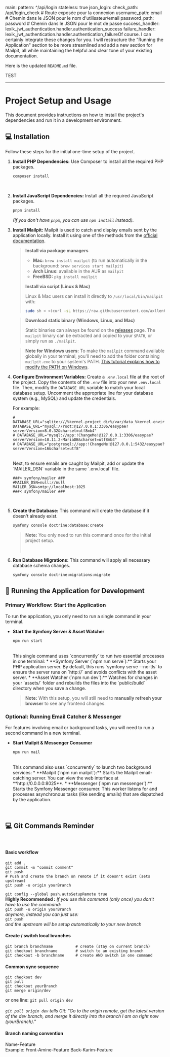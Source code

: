 main:
pattern: ^/api/login
stateless: true
json_login:
check_path: /api/login_check # Route exposée pour la connexion
username_path: email # Chemin dans le JSON pour le nom d'utilisateur/email
password_path: password # Chemin dans le JSON pour le mot de passe
success_handler: lexik_jwt_authentication.handler.authentication_success
failure_handler: lexik_jwt_authentication.handler.authentication_failureOf course. I can certainly integrate these changes for you. I will restructure the "Running the Application" section to be more streamlined and add a new section for Mailpit, all while maintaining the helpful and clear tone of your existing documentation.

Here is the updated `README.md` file.

TEST

---

# Project Setup and Usage

This document provides instructions on how to install the project's dependencies and run it in a development environment.

## 💻 Installation

Follow these steps for the initial one-time setup of the project.

1.  **Install PHP Dependencies:**
    Use Composer to install all the required PHP packages.
    ```bash
    composer install
    ```
    <br>
2.  **Install JavaScript Dependencies:**
    Install all the required JavaScript packages.
    ```bash
    pnpm install
    ```
    _(If you don't have `pnpm`, you can use `npm install` instead)._
    <br>
3.  **Install Mailpit:**
    Mailpit is used to catch and display emails sent by the application locally. Install it using one of the methods from the [official documentation](https://mailpit.axllent.org/docs/install/).

    > **Install via package managers**
    >
    > -   **Mac:** `brew install mailpit` (to run automatically in the background: `brew services start mailpit`)
    > -   **Arch Linux:** available in the AUR as `mailpit`
    > -   **FreeBSD:** `pkg install mailpit`
    >
    > **Install via script (Linux & Mac)**
    >
    > Linux & Mac users can install it directly to `/usr/local/bin/mailpit` with:
    >
    > ```bash
    > sudo sh < <(curl -sL https://raw.githubusercontent.com/axllent/mailpit/develop/install.sh)
    > ```

    > **Download static binary (Windows, Linux, and Mac)**
    >
    > Static binaries can always be found on the [releases](https://github.com/axllent/mailpit/releases/latest) page. The `mailpit` binary can be extracted and copied to your `$PATH`, or simply run as `./mailpit`.

    > **Note for Windows users:** To make the `mailpit` command available globally in your terminal, you'll need to add the folder containing `mailpit.exe` to your system's PATH. [This tutorial explains how to modify the PATH on Windows](https://lecrabeinfo.net/tutoriels/modifier-le-path-de-windows-ajouter-un-dossier-au-path/).
    > <br>

4.  **Configure Environment Variables:**
    Create a `.env.local` file at the root of the project. Copy the contents of the `.env` file into your new `.env.local` file. Then, modify the `DATABASE_URL` variable to match your local database setup. Uncomment the appropriate line for your database system (e.g., MySQL) and update the credentials.

    For example:

    ```
    # DATABASE_URL="sqlite:///%kernel.project_dir%/var/data_%kernel.environment%.db"
    DATABASE_URL="mysql://root:@127.0.0.1:3306/easypae?serverVersion=8.0.32&charset=utf8mb4"
    # DATABASE_URL="mysql://app:!ChangeMe!@127.0.0.1:3306/easypae?serverVersion=10.11.2-MariaDB&charset=utf8mb4"
    # DATABASE_URL="postgresql://app:!ChangeMe!@127.0.0.1:5432/easypae?serverVersion=16&charset=utf8"
    ```

    <br>
    Next, to ensure emails are caught by Mailpit, add or update the `MAILER_DSN` variable in the same `.env.local` file.

    ```
    ###> symfony/mailer ###
    #MAILER_DSN=null://null
    MAILER_DSN=smtp://localhost:1025
    ###< symfony/mailer ###
    ```

    <br>

5.  **Create the Database:**
    This command will create the database if it doesn't already exist.
    ```bash
    symfony console doctrine:database:create
    ```
    > **Note:** You only need to run this command once for the initial project setup.
    >
    > <br>
6.  **Run Database Migrations:**
    This command will apply all necessary database schema changes.
    ```bash
    symfony console doctrine:migrations:migrate
    ```

## 🚀 Running the Application for Development

### Primary Workflow: Start the Application

To run the application, you only need to run a single command in your terminal.

-   **Start the Symfony Server & Asset Watcher**

    ```bash
    npm run start
    ```

    <br>
    This single command uses `concurrently` to run two essential processes in one terminal:
    *   **Symfony Server (`npm run serve`):** Starts your PHP application server. By default, this runs `symfony serve --no-tls` to ensure the server runs on `http://` and avoids conflicts with the asset server.
    *   **Asset Watcher (`npm run dev`):** Watches for changes in your `assets/` folder and rebuilds the files into the `public/build` directory when you save a change.

    > **Note:** With this setup, you will still need to **manually refresh your browser** to see any frontend changes.

### Optional: Running Email Catcher & Messenger

For features involving email or background tasks, you will need to run a second command in a new terminal.

-   **Start Mailpit & Messenger Consumer**
    ```bash
    npm run mail
    ```
    <br>
    This command also uses `concurrently` to launch two background services:
    *   **Mailpit (`npm run mailpit`):** Starts the Mailpit email-catching server. You can view the web interface at **http://0.0.0.0:8025**.
    *   **Messenger (`npm run messenger`):** Starts the Symfony Messenger consumer. This worker listens for and processes asynchronous tasks (like sending emails) that are dispatched by the application.

<br>

## 💻 Git Commands Reminder

<br>

#### Basic workflow

```
git add .
git commit -m "commit comment"
git push
# Push and create the branch on remote if it doesn't exist (sets upstream)
git push -u origin yourBranch
```

`git config --global push.autoSetupRemote true`
<br>
**Highly Recommended :**
_If you use this command (only once) you don't have to use the command:_
<br>
`git push -u origin yourBranch`
<br>
_anymore, instead you can just use:_
<br>
`git push`
<br>
_and the upstream will be setup automatically to your new branch_

#### Create / switch local branches

```
git branch branchname          # create (stay on current branch)
git checkout branchname        # switch to an existing branch
git checkout -b branchname     # create AND switch in one command
```

#### Common sync sequence

```
git checkout dev
git pull
git checkout yourBranch
git merge origin/dev
```

or one line:
`git pull origin dev`
<br><br>
_`git pull origin dev` tells Git: "Go to the origin remote, get the latest version of the dev branch, and merge it directly into the branch I am on right now (yourBranch)."_

#### Branch naming convention

Name-Feature
<br>
Example: Front-Amine-Feature
Back-Karim-Feature

```

```
